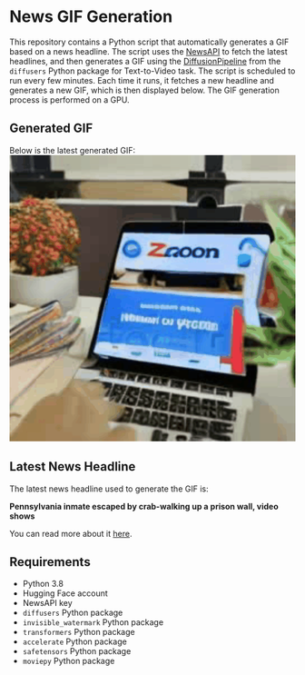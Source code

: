 # News GIF Generation
This repository contains a Python script that automatically generates a GIF based on a news headline. The script uses the [NewsAPI](https://newsapi.org/) to fetch the latest headlines, and then generates a GIF using the [DiffusionPipeline](https://github.com/huggingface/diffusers) from the `diffusers` Python package for Text-to-Video task.
The script is scheduled to run every few minutes. Each time it runs, it fetches a new headline and generates a new GIF, which is then displayed below. The GIF generation process is performed on a GPU.

## Generated GIF
Below is the latest generated GIF:
![Generated GIF](output.gif?raw=true&v=1694160681)

## Latest News Headline
The latest news headline used to generate the GIF is:

**Pennsylvania inmate escaped by crab-walking up a prison wall, video shows**

You can read more about it [here](https://news.google.com/rss/articles/CBMicmh0dHBzOi8vd3d3Lm5wci5vcmcvMjAyMy8wOS8wNy8xMTk4MDYzNTA0L3Blbm5zeWx2YW5pYS1pbm1hdGUtZXNjYXBlZC1ieS1jcmFiLXdhbGtpbmctdXAtYS1wcmlzb24td2FsbC12aWRlby1zaG93c9IBAA?oc=5).

## Requirements
- Python 3.8
- Hugging Face account
- NewsAPI key
- `diffusers` Python package
- `invisible_watermark` Python package
- `transformers` Python package
- `accelerate` Python package
- `safetensors` Python package
- `moviepy` Python package

